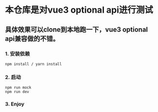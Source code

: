 # 本仓库是对vue3 optional api进行测试
## 具体效果可以clone到本地跑一下，vue3 optional api兼容做的不错。

### 1. 安装依赖

```
npm install / yarn install
```

### 2. 启动

```
npm run mock
npm run dev
```

### 3. Enjoy